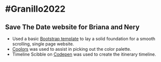 # #Granillo2022

## Save The Date website for Briana and Nery
- Used a basic [Bootstrap template](https://startbootstrap.com/template/scrolling-nav) to lay a solid foundation for a smooth scrolling, single page website.
- [Coolors](https://coolors.co/) was used to assist in picking out the color palette.
- Timeline Scibble on [Codepen](https://codepen.io/nickgrace/pen/wKakh) was used to create the itinerary timeline.


